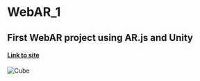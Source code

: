 # WebAR_1
## First WebAR project using AR.js and Unity
#### [Link to site](https://agneya-1402.github.io/WebAR_1/aframe/SampleScene/index.html)

![Cube](ScreenShot_2.png)

